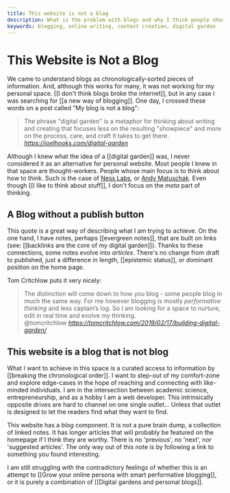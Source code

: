```yaml
---
title: This website is not a blog
description: What is the problem with blogs and why I think people should not aim for one
keywords: blogging, online writing, content creation, digital garden
---
```

# This Website is Not a Blog
We came to understand blogs as chronologically-sorted pieces of information. And, although this works for many, it was not working for my personal space. [[I don't think blogs broke the internet]], but in any case I was searching for [[a new way of blogging]]. One day, I crossed these words on a post called "My blog is not a blog":

<blockquote class="quoteback" darkmode="" data-title="%F0%9F%8C%B1%20My%20blog%20is%20a%20digital%20garden%2C%20not%20a%20blog" data-author="" cite="https://joelhooks.com/digital-garden">
The phrase "digital garden" is a metaphor for thinking about writing and creating that focuses less on the resulting "showpiece" and more on the process, care, and craft it takes to get there.
<footer> <cite><a href="https://joelhooks.com/digital-garden">https://joelhooks.com/digital-garden</a></cite></footer>
</blockquote>
<script note="" src="https://cdn.jsdelivr.net/gh/Blogger-Peer-Review/quotebacks@1/quoteback.js"></script>

Although I knew what the idea of a [[digital garden]] was, I never considered it as an alternative for personal website. Most people I knew in that space are thought-workers. People whose main focus is to think about how to think. Such is the case of  [Ness Labs](https://www.nesslabs.com), or [Andy Matuschak](https://notes.andymatuschak.org/). Even though [[I like to think about stuff]], I don't focus on the *meta* part of thinking. 

## A Blog without a publish button
This quote is a great way of describing what I am trying to achieve. On the one hand, I have notes, perhaps [[evergreen notes]], that are built on links (see: [[backlinks are the core of my digital garden]]). Thanks to these connections, some notes evolve into *articles*. There's no change from draft to published, just a difference in length, [[epistemic status]], or dominant position on the home page. 

Tom Critchlow puts it very nicely:

<blockquote class="quoteback" darkmode="" data-title="Building%20a%20digital%20garden" data-author="@tomcritchlow" cite="https://tomcritchlow.com/2019/02/17/building-digital-garden/">
The distinction will come down to how you blog - some people blog in much the same way. For me however blogging is mostly <em>performative thinking</em> and less captain’s log. So I am looking for a space to nurture, edit in real time and evolve my thinking.
<footer>@tomcritchlow <cite><a href="https://tomcritchlow.com/2019/02/17/building-digital-garden/">https://tomcritchlow.com/2019/02/17/building-digital-garden/</a></cite></footer>
</blockquote>
<script note="" src="https://cdn.jsdelivr.net/gh/Blogger-Peer-Review/quotebacks@1/quoteback.js"></script>

## This website is a blog that is not blog
What I want to achieve in this space is a curated access to information by [[breaking the chronological order]]. I want to step-out of my comfort-zone and explore edge-cases in the hope of reaching and connecting with like-minded individuals. I am in the intersection between academic science, entrepreneurship, and as a hobby I am a web developer. This intrinsically opposite drives are hard to channel on one single outlet... Unless that outlet is designed to let the readers find what they want to find. 

This website has a *blog* component. It is not a pure brain dump, a collection of linked notes. It has longer articles that will probably be featured on the homepage if I think they are worthy. There is no 'previous', no 'next', nor 'suggested articles'. The only way out of this note is by following a link to something you found interesting. 

I am still struggling with the contradictory feelings of whether this is an attempt to [[Grow your online persona with smart performative blogging]], or it is purely a combination of [[Digital gardens and personal blogs]]. 

